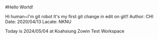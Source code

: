 #Hello World!

Hi human~I'm git robot
It's my first git change in edit on git!!
Author: CHI
Date:   2020/04/13
Lacate: NKNU

Today is 2024/05/04 at Koahsiung Zowin
Test Workspace